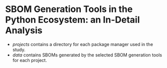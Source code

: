 # SBOM Generation Tools in the Python Ecosystem: an In-Detail Analysis

- *projects* contains a directory for each package manager used in the study.
- *data* contains SBOMs generated by the selected SBOM generation tools for each project.


